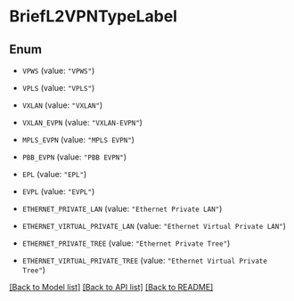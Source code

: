 # BriefL2VPNTypeLabel

## Enum


* `VPWS` (value: `"VPWS"`)

* `VPLS` (value: `"VPLS"`)

* `VXLAN` (value: `"VXLAN"`)

* `VXLAN_EVPN` (value: `"VXLAN-EVPN"`)

* `MPLS_EVPN` (value: `"MPLS EVPN"`)

* `PBB_EVPN` (value: `"PBB EVPN"`)

* `EPL` (value: `"EPL"`)

* `EVPL` (value: `"EVPL"`)

* `ETHERNET_PRIVATE_LAN` (value: `"Ethernet Private LAN"`)

* `ETHERNET_VIRTUAL_PRIVATE_LAN` (value: `"Ethernet Virtual Private LAN"`)

* `ETHERNET_PRIVATE_TREE` (value: `"Ethernet Private Tree"`)

* `ETHERNET_VIRTUAL_PRIVATE_TREE` (value: `"Ethernet Virtual Private Tree"`)


[[Back to Model list]](../README.md#documentation-for-models) [[Back to API list]](../README.md#documentation-for-api-endpoints) [[Back to README]](../README.md)


